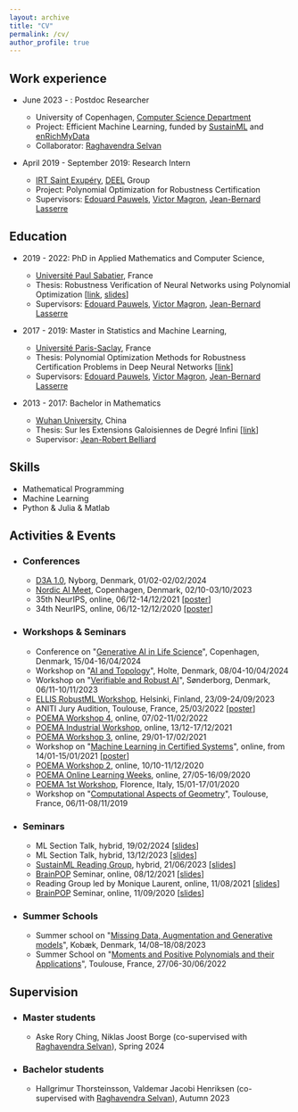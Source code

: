 ```yaml
---
layout: archive
title: "CV"
permalink: /cv/
author_profile: true
---
```


Work experience
---
* June 2023 - : Postdoc Researcher
  * University of Copenhagen, [Computer Science Department](https://di.ku.dk/english/)
  * Project: Efficient Machine Learning, funded by [SustainML](https://sustainml.eu/) and [enRichMyData](https://enrichmydata.eu/)
  * Collaborator: [Raghavendra Selvan](https://raghavian.github.io/)

* April 2019 - September 2019: Research Intern
  * [IRT Saint Exupéry](https://www.irt-saintexupery.com/), [DEEL](https://www.deel.ai/) Group
  * Project: Polynomial Optimization for Robustness Certification
  * Supervisors: [Edouard Pauwels](https://www.irit.fr/~Edouard.Pauwels/), [Victor Magron](https://homepages.laas.fr/vmagron/), [Jean-Bernard Lasserre](https://homepages.laas.fr/lasserre/drupal/home/)

Education
---
* 2019 - 2022: PhD in Applied Mathematics and Computer Science, 
  * [Université Paul Sabatier](https://www.univ-tlse3.fr/), France
  * Thesis: Robustness Verification of Neural Networks using Polynomial Optimization [[link](https://theses.hal.science/tel-04008562/document), [slides](http://tongchen779.github.io/files/PhD_defense.pdf)]
  * Supervisors: [Edouard Pauwels](https://www.irit.fr/~Edouard.Pauwels/), [Victor Magron](https://homepages.laas.fr/vmagron/), [Jean-Bernard Lasserre](https://homepages.laas.fr/lasserre/drupal/home/)
  
* 2017 - 2019: Master in Statistics and Machine Learning, 
  * [Université Paris-Saclay](https://www.imo.universite-paris-saclay.fr/en/), France
  * Thesis: Polynomial Optimization Methods for Robustness Certification Problems in Deep Neural Networks [[link](http://tongchen779.github.io/files/Master_thesis.pdf)]
  * Supervisors: [Edouard Pauwels](https://www.irit.fr/~Edouard.Pauwels/), [Victor Magron](https://homepages.laas.fr/vmagron/), [Jean-Bernard Lasserre](https://homepages.laas.fr/lasserre/drupal/home/)

* 2013 - 2017: Bachelor in Mathematics
  * [Wuhan University](http://maths.whu.edu.cn/Englishversion/index.htm), China
  * Thesis: Sur les Extensions Galoisiennes de Degré Infini [[link](http://tongchen779.github.io/files/Bachelor_thesis.pdf)]
  * Supervisor: [Jean-Robert Belliard](https://jrbelliard.perso.math.cnrs.fr/)

Skills
---
* Mathematical Programming
* Machine Learning
* Python & Julia & Matlab

## Activities & Events

  * ### Conferences
    * [D3A 1.0](https://d3aconference.dk/d3a-1-0/), Nyborg, Denmark, 01/02-02/02/2024
    * [Nordic AI Meet](https://2023.nordicaimeet.com/), Copenhagen, Denmark, 02/10-03/10/2023
    * 35th NeurIPS, online, 06/12-14/12/2021 [[poster](http://tongchen779.github.io/files/poster_nips2021.pdf)]
    * 34th NeurIPS, online, 06/12-12/12/2020 [[poster](http://tongchen779.github.io/files/poster_nips2020.pdf)]

  * ### Workshops & Seminars
    * Conference on "[Generative AI in Life Science](https://genlife.dk/)", Copenhagen, Denmark, 15/04-16/04/2024
    * Workshop on "[AI and Topology](https://di.ku.dk/english/event-calendar-2024/international-workshop-on-ai-and-topology/)", Holte, Denmark, 08/04-10/04/2024
    * Workshop on "[Verifiable and Robust AI](https://direc.dk/workshop-on-verifiable-and-robust-ai-2/)", Sønderborg, Denmark, 06/11-10/11/2023
    * [ELLIS RobustML Workshop](https://sites.google.com/view/ellis-robust-ml-workshop/home), Helsinki, Finland, 23/09-24/09/2023
    * ANITI Jury Audition, Toulouse, France, 25/03/2022 [[poster](http://tongchen779.github.io/files/poster_ANITI.pdf)]
    * [POEMA Workshop 4](http://poema-network.eu/index.php/news-and-events/project-workshops/16-poema-workshop-4), online, 07/02-11/02/2022
    * [POEMA Industrial Workshop](http://poema-network.eu/index.php/news-and-events/project-workshops/15-poema-industrial-workshop), online, 13/12-17/12/2021
    * [POEMA Workshop 3](http://poema-network.eu/index.php/news-and-events/project-workshops/9-poema-workshop-3), online, 29/01-17/02/2021
    * Workshop on "[Machine Learning in Certified Systems](https://mlcertifiedsystems.deel.ai/)", online, from 14/01-15/01/2021 [[poster](http://tongchen779.github.io/files/poster_nips2020.pdf)]
    * [POEMA Workshop 2](http://poema-network.eu/index.php/news-and-events/project-workshops/6-poema-learning-week-and-2nd-workshop), online, 10/10-11/12/2020 
    * [POEMA Online Learning Weeks](http://poema-network.eu/index.php/news-and-events/project-workshops/7-poema-online-learning-weeks), online, 27/05-16/09/2020
    * [POEMA 1st Workshop](http://poema-network.eu/index.php/news-and-events/project-workshops/2-poema-1st-workshop), Florence, Italy, 15/01-17/01/2020
    * Workshop on "[Computational Aspects of Geometry](https://perso.math.univ-toulouse.fr/statistics-geometry-and-topology/accueil/computational-aspects-of-geometry/)", Toulouse, France, 06/11-08/11/2019

  * ### Seminars
    * ML Section Talk, hybrid, 19/02/2024 [[slides](http://tongchen779.github.io/files/presentation_section24.pdf)]
    * ML Section Talk, hybrid, 13/12/2023 [[slides](http://tongchen779.github.io/files/presentation_section23.pdf)]
    * [SustainML Reading Group](https://github.com/saintslab/SustainableML), hybrid, 21/06/2023 [[slides](http://tongchen779.github.io/files/presentation_image.pdf)]
    * [BrainPOP](https://homepages.laas.fr/vmagron/brainpop.html) Seminar, online, 08/12/2021 [[slides](http://tongchen779.github.io/files/presentation_brainpop_zonotope.pdf)]
    * Reading Group led by Monique Laurent, online, 11/08/2021 [[slides](http://tongchen779.github.io/files/presentation_reading.pdf)]
    * [BrainPOP](https://homepages.laas.fr/vmagron/brainpop.html) Seminar, online, 11/09/2020 [[slides](http://tongchen779.github.io/files/presentation_brainpop_lip.pdf)]

  * ### Summer Schools
    * Summer school on "[Missing Data, Augmentation and Generative models](https://missing-data.compute.dtu.dk/)", Kobæk, Denmark, 14/08–18/08/2023
    * Summer School on "[Moments and Positive Polynomials and their Applications](https://indico.math.cnrs.fr/event/7624/)", Toulouse, France, 27/06-30/06/2022

  
## Supervision

  * ### Master students
    * Aske Rory Ching, Niklas Joost Borge (co-supervised with [Raghavendra Selvan](https://raghavian.github.io/)), Spring 2024

  * ### Bachelor students
    * Hallgrimur Thorsteinsson, Valdemar Jacobi Henriksen (co-supervised with [Raghavendra Selvan](https://raghavian.github.io/)), Autumn 2023